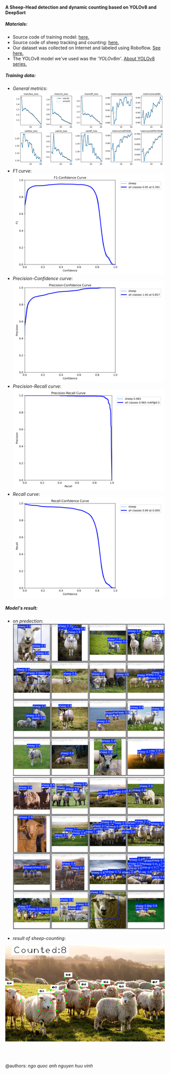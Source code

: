 #### A Sheep-Head detection and dynamic counting based on YOLOv8 and DeepSort



##### Materials:
* Source code of training model: [here.](/YOLOV8_Training.ipynb)
* Source code of sheep tracking and counting: [here.](/Tracking_and_Counting.ipynb)
* Our dataset was collected on Internet and labeled using Roboflow. [See here.](https://app.roboflow.com/luc1f3r/sheep-shbsa/4)
* The YOLOv8 model we've used was the _'YOLOv8m'_. [About YOLOv8 series.](https://docs.ultralytics.com/vi/models/yolov8/)

##### Training data:
* _General metrics_:
![result](/training_data/metrics/results.png)<br>
* _F1 curve_:
![F1 curve](/training_data/metrics/F1_curve.png)<br>
* _Precision-Confidence curve_:
![Precision curve](/training_data/metrics/P_curve.png)<br>
* _Precision-Recall curve_:
![Precision-Recall curve](/training_data/metrics/PR_curve.png)<br>
* _Recall curve_:
![Recall curve](/training_data/metrics/R_curve.png)<br>


##### Model's result:
* _on predection_:
![pred0](/training_data/testing_validations/val_batch0_pred.jpg)
![pred1](/training_data/testing_validations/val_batch2_pred.jpg)
<br><br>
* _result of sheep-counting_:

![sheep-counting result on image](/outcomes/03_p.jpg)


<br><br><br>
@authors:
_ngo quoc anh_
_nguyen huu vinh_